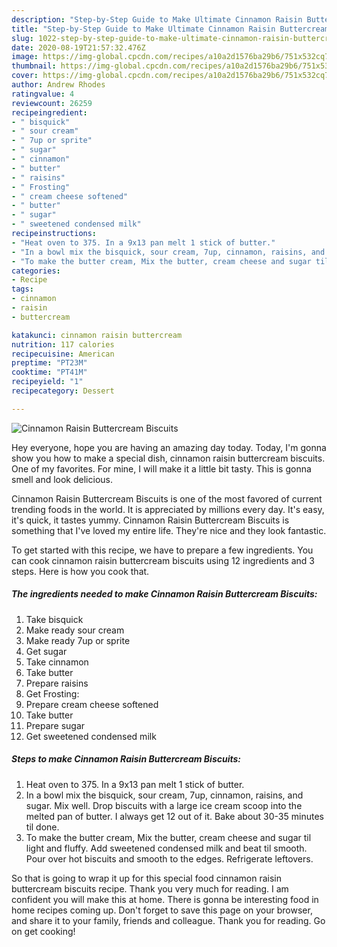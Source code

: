 ```yaml
---
description: "Step-by-Step Guide to Make Ultimate Cinnamon Raisin Buttercream Biscuits"
title: "Step-by-Step Guide to Make Ultimate Cinnamon Raisin Buttercream Biscuits"
slug: 1022-step-by-step-guide-to-make-ultimate-cinnamon-raisin-buttercream-biscuits
date: 2020-08-19T21:57:32.476Z
image: https://img-global.cpcdn.com/recipes/a10a2d1576ba29b6/751x532cq70/cinnamon-raisin-buttercream-biscuits-recipe-main-photo.jpg
thumbnail: https://img-global.cpcdn.com/recipes/a10a2d1576ba29b6/751x532cq70/cinnamon-raisin-buttercream-biscuits-recipe-main-photo.jpg
cover: https://img-global.cpcdn.com/recipes/a10a2d1576ba29b6/751x532cq70/cinnamon-raisin-buttercream-biscuits-recipe-main-photo.jpg
author: Andrew Rhodes
ratingvalue: 4
reviewcount: 26259
recipeingredient:
- " bisquick"
- " sour cream"
- " 7up or sprite"
- " sugar"
- " cinnamon"
- " butter"
- " raisins"
- " Frosting"
- " cream cheese softened"
- " butter"
- " sugar"
- " sweetened condensed milk"
recipeinstructions:
- "Heat oven to 375. In a 9x13 pan melt 1 stick of butter."
- "In a bowl mix the bisquick, sour cream, 7up, cinnamon, raisins, and sugar. Mix well. Drop biscuits with a large ice cream scoop into the melted pan of butter. I always get 12 out of it. Bake about 30-35 minutes til done."
- "To make the butter cream, Mix the butter, cream cheese and sugar til light and fluffy. Add sweetened condensed milk and beat til smooth. Pour over hot biscuits and smooth to the edges. Refrigerate leftovers."
categories:
- Recipe
tags:
- cinnamon
- raisin
- buttercream

katakunci: cinnamon raisin buttercream 
nutrition: 117 calories
recipecuisine: American
preptime: "PT23M"
cooktime: "PT41M"
recipeyield: "1"
recipecategory: Dessert

---
```



![Cinnamon Raisin Buttercream Biscuits](https://img-global.cpcdn.com/recipes/a10a2d1576ba29b6/751x532cq70/cinnamon-raisin-buttercream-biscuits-recipe-main-photo.jpg)

Hey everyone, hope you are having an amazing day today. Today, I'm gonna show you how to make a special dish, cinnamon raisin buttercream biscuits. One of my favorites. For mine, I will make it a little bit tasty. This is gonna smell and look delicious.



Cinnamon Raisin Buttercream Biscuits is one of the most favored of current trending foods in the world. It is appreciated by millions every day. It's easy, it's quick, it tastes yummy. Cinnamon Raisin Buttercream Biscuits is something that I've loved my entire life. They're nice and they look fantastic.


To get started with this recipe, we have to prepare a few ingredients. You can cook cinnamon raisin buttercream biscuits using 12 ingredients and 3 steps. Here is how you cook that.

<!--inarticleads1-->

##### The ingredients needed to make Cinnamon Raisin Buttercream Biscuits:

1. Take  bisquick
1. Make ready  sour cream
1. Make ready  7up or sprite
1. Get  sugar
1. Take  cinnamon
1. Take  butter
1. Prepare  raisins
1. Get  Frosting:
1. Prepare  cream cheese softened
1. Take  butter
1. Prepare  sugar
1. Get  sweetened condensed milk




<!--inarticleads2-->

##### Steps to make Cinnamon Raisin Buttercream Biscuits:

1. Heat oven to 375. In a 9x13 pan melt 1 stick of butter.
1. In a bowl mix the bisquick, sour cream, 7up, cinnamon, raisins, and sugar. Mix well. Drop biscuits with a large ice cream scoop into the melted pan of butter. I always get 12 out of it. Bake about 30-35 minutes til done.
1. To make the butter cream, Mix the butter, cream cheese and sugar til light and fluffy. Add sweetened condensed milk and beat til smooth. Pour over hot biscuits and smooth to the edges. Refrigerate leftovers.




So that is going to wrap it up for this special food cinnamon raisin buttercream biscuits recipe. Thank you very much for reading. I am confident you will make this at home. There is gonna be interesting food in home recipes coming up. Don't forget to save this page on your browser, and share it to your family, friends and colleague. Thank you for reading. Go on get cooking!
